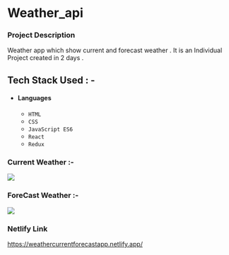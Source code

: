 # Weather_api

### Project Description
Weather app which show current and forecast weather . It is an Individual Project created in 2 days .


## Tech Stack Used : -

- #### Languages
  - `HTML`
  - `CSS`
  - `JavaScript ES6`
  - `React`
  - `Redux`
  
### Current Weather :-
<img src="https://cdn-images-1.medium.com/max/880/1*5xholtdNiFvEbWv86FHmuA.png" />

### ForeCast Weather :-
<img src="https://cdn-images-1.medium.com/max/880/1*2JCD1u9SrzvHWdWtc1JP0w.png" />

### Netlify Link

https://weathercurrentforecastapp.netlify.app/
 
